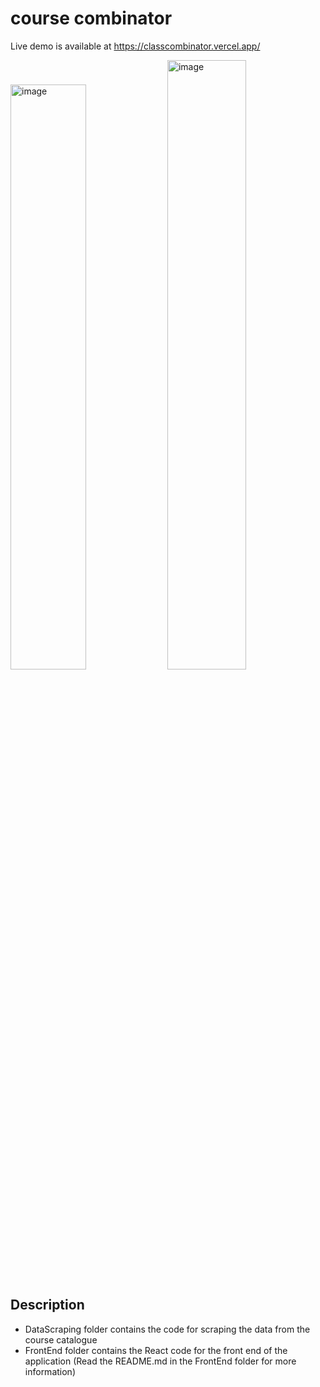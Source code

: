 # course combinator

Live demo is available at https://classcombinator.vercel.app/


<img src="https://github.com/JeelRajodiya/AU-ClassCombinator/assets/63534268/7e78a366-e9d3-4ac8-be6f-cbc6dd2e983b" alt="image" width="49%" height="auto">
<img src="https://github.com/JeelRajodiya/AU-ClassCombinator/assets/63534268/876cdae1-ed6b-4c94-b460-2ca2a5af87bc" alt="image" width="50%" height="auto">





## Description

-   DataScraping folder contains the code for scraping the data from the course catalogue
-   FrontEnd folder contains the React code for the front end of the application
    (Read the README.md in the FrontEnd folder for more information)

